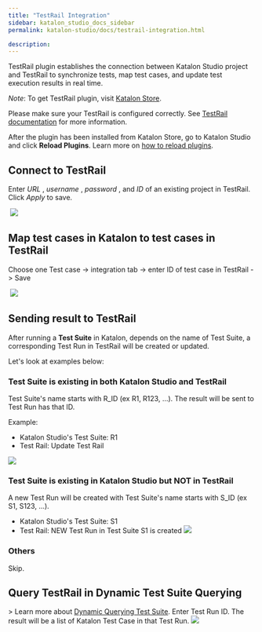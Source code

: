 ```yaml
---
title: "TestRail Integration"
sidebar: katalon_studio_docs_sidebar
permalink: katalon-studio/docs/testrail-integration.html

description:
---
```

TestRail plugin establishes the connection between Katalon Studio project and TestRail to synchronize tests, map test cases, and update test execution results in real time.

*Note*: To get TestRail plugin, visit [Katalon Store](https://store.katalon.com).

Please make sure your TestRail is configured correctly. See [TestRail documentation](http://docs.gurock.com/testrail-userguide/start) for more information.

After the plugin has been installed from Katalon Store, go to Katalon Studio and click **Reload Plugins**. Learn more on [how to reload plugins](https://docs.katalon.com/katalon-store/docs/user/access-store-in-KS.html#reload-plugins).

## Connect to TestRail
Enter *URL* , *username* , *password* , and *ID* of an existing project in TestRail. Click *Apply* to save.

 ![](../../images/katalon-studio/docs/testrail-integration/1_connect.png)
## Map test cases in Katalon to test cases in TestRail
Choose one Test case -&gt; integration tab -&gt; enter ID of test case in TestRail -&gt; Save

 ![](../../images/katalon-studio/docs/testrail-integration/2_mapping.png)
## Sending result to TestRail

After running a **Test Suite** in Katalon, depends on the name of Test Suite, a corresponding Test Run in TestRail will be created or updated.

Let's look at examples below:


### Test Suite is existing in both Katalon Studio and TestRail

Test Suite's name starts with R_ID (ex R1, R123, ...). The result will be sent to Test Run has that ID.

Example:
* Katalon Studio's Test Suite: R1
* Test Rail: Update Test Rail

![](../../images/katalon-studio/docs/testrail-integration/3_1_sending.png)

### Test Suite is existing in Katalon Studio but NOT in TestRail

A new Test Run will be created with Test Suite's name starts with S_ID (ex S1, S123, ...).
* Katalon Studio's Test Suite: S1
* Test Rail: NEW Test Run in Test Suite S1 is created
![](../../images/katalon-studio/docs/testrail-integration/3_2_sending.png)

### Others
Skip.

## Query TestRail in Dynamic Test Suite Querying
&gt; Learn more about [Dynamic Querying Test Suite](https://docs.katalon.com/katalon-studio/docs/dynamic-querying-test-suite.html).
Enter Test Run ID. The result will be a list of Katalon Test Case in that Test Run.
![](../../images/katalon-studio/docs/testrail-integration/4_querying.png)
